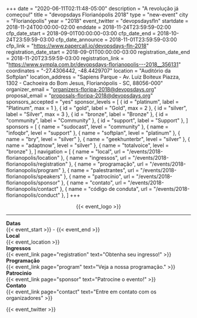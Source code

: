 +++
date = "2020-06-11T02:11:48-05:00"
description = "A revolução já começou!"
title = "devopsdays Florianópolis 2018"
type = "new-event"
city = "Florianópolis"
year = "2018"
event_twitter = "devopsdaysfln"
startdate = 2018-11-24T00:00:00-02:00
enddate = 2018-11-24T23:59:59-02:00
cfp_date_start = 2018-09-01T00:00:00-03:00
cfp_date_end = 2018-10-24T23:59:59-03:00
cfp_date_announce = 2018-11-01T23:59:59-03:00
cfp_link = "https://www.papercall.io/devopsdays-fln-2018"
registration_date_start = 2018-09-01T00:00:00-03:00
registration_date_end = 2018-11-20T23:59:59-03:00
registration_link = "https://www.sympla.com.br/devopsdays-florianopolis---2018__356131"
coordinates = "-27.4306442, -48.4429707"
location = "Auditório da Softplan"
location_address = "Sapiens Parque - Av. Luiz Boiteux Piazza, 1302 - Cachoeira do Bom Jesus, Florianópolis - SC, 88056-000"
organizer_email = "organizers-floripa-2018@devopsdays.org"
proposal_email = "proposals-floripa-2018@devopsdays.org"
sponsors_accepted = "yes"
sponsor_levels = [
    { id = "platinum", label = "Platinum", max = 1 },
    { id = "gold", label = "Gold", max = 2 },
    { id = "silver", label = "Silver", max = 3 },
    { id = "bronze", label = "Bronze" },
    { id = "community", label = "Community" },
    { id = "support", label = "Support" },
]
sponsors = [
    { name = "sudocast", level = "community" },
    { name = "infoqbr", level = "support" },
    { name = "softplan", level = "platinum" },
    { name = "bry", level = "silver" },
    { name = "geekhunterbr", level = "silver" },
    { name = "adaptnow", level = "silver" },
    { name = "totalvoice", level = "bronze" },
]
navigation = [
    { name = "local", url = "/events/2018-florianopolis/location" },
    { name = "ingressos", url = "/events/2018-florianopolis/registration" },
    { name = "programação", url = "/events/2018-florianopolis/program" },
    { name = "palestrantes", url = "/events/2018-florianopolis/speakers" },
    { name = "patrocínio", url = "/events/2018-florianopolis/sponsor" },
    { name = "contato", url = "/events/2018-florianopolis/contact" },
    { name = "código de conduta", url = "/events/2018-florianopolis/conduct" },
]
+++
<div style="text-align:center;">
  {{< event_logo >}}
</div>

<hr />

<div class = "row">
  <div class = "col-md-2">
    <strong>Datas</strong>
  </div>
  <div class = "col-md-8">
    {{< event_start >}} - {{< event_end >}}
  </div>
</div>

<div class = "row">
  <div class = "col-md-2">
    <strong>Local</strong>
  </div>
  <div class = "col-md-8">
    {{< event_location >}}
  </div>
</div>

<div class = "row">
  <div class = "col-md-2">
    <strong>Ingressos</strong>
  </div>
  <div class = "col-md-8">
    {{< event_link page="registration" text="Obtenha seu ingresso!" >}}
  </div>
</div>

<!-- <div class = "row">
  <div class = "col-md-2">
    <strong>Propose</strong>
  </div>
  <div class = "col-md-8">
    {{< event_link page="propose" text="Propose a talk!" >}}
  </div>
</div> -->

<div class = "row">
  <div class = "col-md-2">
    <strong>Programação</strong>
  </div>
  <div class = "col-md-8">
    {{< event_link page="program" text="Veja a nossa programação." >}}
  </div>
</div>

<!-- <div class = "row">
  <div class = "col-md-2">
    <strong>Palestrantes</strong>
  </div>
  <div class = "col-md-8">
    {{< event_link page="speakers" text="Veja os nossos palestrantes!" >}}
  </div>
</div> -->

<div class = "row">
  <div class = "col-md-2">
    <strong>Patrocinio</strong>
  </div>
  <div class = "col-md-8">
    {{< event_link page="sponsor" text="Patrocine o evento!" >}}
  </div>
</div>

<div class = "row">
  <div class = "col-md-2">
    <strong>Contato</strong>
  </div>
  <div class = "col-md-8">
    {{< event_link page="contact" text="Entre em contato com os organizadores" >}}
  </div>
</div>

<!-- Uncomment if you added your city twitter name -->
{{< event_twitter >}}
